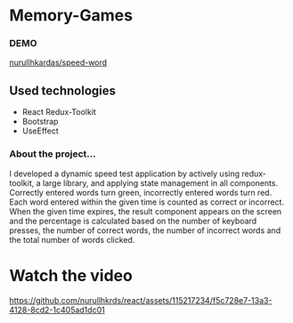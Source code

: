 # Memory-Games

<div>
    <h3>DEMO</h3>
    <a href='https://imaginative-sherbet-eb7ed2.netlify.app/' target='_blank' >nurullhkardas/speed-word</a>
</div>

<h2>Used technologies</h2>
<ul>
    <li>React Redux-Toolkit</li>
    <li>Bootstrap</li>
    <li>UseEffect</li>


 
 
</ul>
<h3>About the project...</h3>
<p>
 I developed a dynamic speed test application by actively using redux-toolkit, a large library, and applying state management in all components. Correctly entered words turn green, incorrectly entered words turn red. Each word entered within the given time is counted as correct or incorrect. When the given time expires, the result component appears on the screen and the percentage is calculated based on the number of keyboard presses, the number of correct words, the number of incorrect words and the total number of words clicked.
 
</p>




<h1>Watch the video</h1>


</div>


https://github.com/nurullhkrds/react/assets/115217234/f5c728e7-13a3-4128-8cd2-1c405ad1dc01


